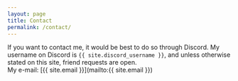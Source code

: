 ```yaml
---
layout: page
title: Contact
permalink: /contact/
---
```


If you want to contact me, it would be best to do so through Discord. My username on Discord is `{{ site.discord_username }}`, and unless otherwise stated on this site, friend requests are open.  
My e-mail: [{{ site.email }}](mailto:{{ site.email }})
